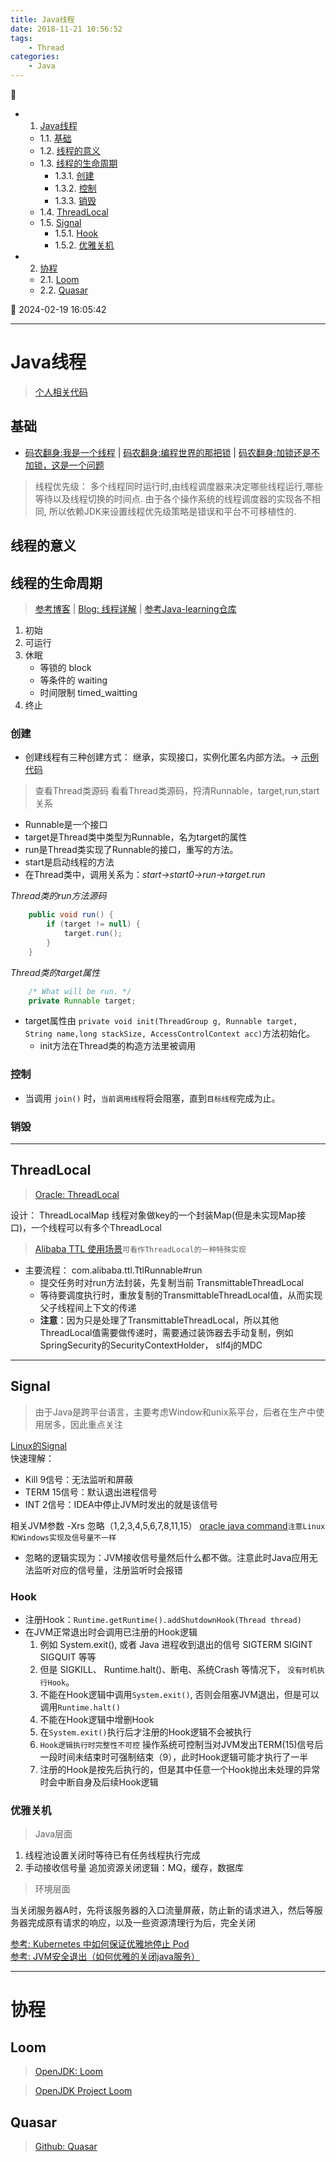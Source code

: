 ```yaml
---
title: Java线程
date: 2018-11-21 10:56:52
tags: 
    - Thread
categories: 
    - Java
---
```


💠

- 1. [Java线程](#java线程)
    - 1.1. [基础](#基础)
    - 1.2. [线程的意义](#线程的意义)
    - 1.3. [线程的生命周期](#线程的生命周期)
        - 1.3.1. [创建](#创建)
        - 1.3.2. [控制](#控制)
        - 1.3.3. [销毁](#销毁)
    - 1.4. [ThreadLocal](#threadlocal)
    - 1.5. [Signal](#signal)
        - 1.5.1. [Hook](#hook)
        - 1.5.2. [优雅关机](#优雅关机)
- 2. [协程](#协程)
    - 2.1. [Loom](#loom)
    - 2.2. [Quasar](#quasar)

💠 2024-02-19 16:05:42
****************************************
# Java线程
> [个人相关代码](https://github.com/Kuangcp/JavaBase/tree/thread/src/main/java/com/github/kuangcp)

## 基础
- [码农翻身:我是一个线程](https://mp.weixin.qq.com/s?__biz=MzAxOTc0NzExNg==&mid=416915373&idx=1&sn=f80a13b099237534a3ef777d511d831a&scene=21#wechat_redirect) | [码农翻身:编程世界的那把锁](https://mp.weixin.qq.com/s?__biz=MzAxOTc0NzExNg==&mid=2665513653&idx=1&sn=e30c18c0c1780fb3ef0cdb858ee5201e&chksm=80d67af6b7a1f3e059466302c2c04c14d097c1a5de01cf986df84d4677299542f12b974dfde3&scene=21#wechat_redirect) | [码农翻身:加锁还是不加锁，这是一个问题 ](https://mp.weixin.qq.com/s?__biz=MzAxOTc0NzExNg==&mid=2665513692&idx=1&sn=ef2416a4bb96d64db77e32d5b4c7967e&chksm=80d67a9fb7a1f3898e513cc1d9e96841610bb84aed2dc24cab2d403e74e317e3c447e45e7611&scene=21#wechat_redirect)

> 线程优先级： 多个线程同时运行时,由线程调度器来决定哪些线程运行,哪些等待以及线程切换的时间点. 由于各个操作系统的线程调度器的实现各不相同, 所以依赖JDK来设置线程优先级策略是错误和平台不可移植性的.

## 线程的意义
## 线程的生命周期
> [参考博客](https://segmentfault.com/a/1190000005006079) | [Blog: 线程详解](http://www.cnblogs.com/riskyer/p/3263032.html) | [参考Java-learning仓库](https://github.com/brianway/java-learning)

1. 初始
1. 可运行
1. 休眠
    - 等锁的 block
    - 等条件的 waiting
    - 时间限制 timed_waitting
1. 终止

### 创建
- 创建线程有三种创建方式： 继承，实现接口，实例化匿名内部方法。-> [示例代码](https://github.com/Kuangcp/JavaBase/blob/master/concurrency/src/main/java/thread/HowToCreateThread.java)

> 查看Thread类源码 看看Thread类源码，捋清Runnable，target,run,start关系
- Runnable是一个接口
- target是Thread类中类型为Runnable，名为target的属性
- run是Thread类实现了Runnable的接口，重写的方法。
- start是启动线程的方法
- 在Thread类中，调用关系为：_start->start0->run->target.run_

_Thread类的run方法源码_
```java
    public void run() {
        if (target != null) {
            target.run();
        }
    }
```
_Thread类的target属性_
```java
    /* What will be run. */
    private Runnable target;
```
- target属性由 `private void init(ThreadGroup g, Runnable target, String name,long stackSize, AccessControlContext acc)`方法初始化。
    - init方法在Thread类的构造方法里被调用

### 控制
- 当调用 `join()` 时，`当前调用线程`将会阻塞，直到`目标线程`完成为止。 

### 销毁

************************

## ThreadLocal
> [Oracle: ThreadLocal](https://docs.oracle.com/javase/8/docs/api/java/lang/ThreadLocal.html)  

设计： ThreadLocalMap 线程对象做key的一个封装Map(但是未实现Map接口)，一个线程可以有多个ThreadLocal

> [Alibaba TTL 使用场景](https://github.com/alibaba/transmittable-threalocal/issues/123)`可看作ThreadLocal的一种特殊实现`
- 主要流程： com.alibaba.ttl.TtlRunnable#run
    - 提交任务时对run方法封装，先复制当前 TransmittableThreadLocal
    - 等待要调度执行时，重放复制的TransmittableThreadLocal值，从而实现父子线程间上下文的传递
    - **注意**：因为只是处理了TransmittableThreadLocal，所以其他ThreadLocal值需要做传递时，需要通过装饰器去手动复制，例如SpringSecurity的SecurityContextHolder， slf4j的MDC

************************
## Signal
> 由于Java是跨平台语言，主要考虑Window和unix系平台，后者在生产中使用居多，因此重点关注

[Linux的Signal](/Linux/Base/LinuxPerformance.md#kill)   
快速理解：
- Kill 9信号：无法监听和屏蔽 
- TERM 15信号：默认退出进程信号
- INT 2信号：IDEA中停止JVM时发出的就是该信号

相关JVM参数 -Xrs 忽略（1,2,3,4,5,6,7,8,11,15） [oracle java command](https://docs.oracle.com/en/java/javase/17/docs/specs/man/java.html)`注意Linux和Windows实现及信号量不一样`
- 忽略的逻辑实现为：JVM接收信号量然后什么都不做。注意此时Java应用无法监听对应的信号量，注册监听时会报错

### Hook  
- 注册Hook：`Runtime.getRuntime().addShutdownHook(Thread thread)`
- 在JVM正常退出时会调用已注册的Hook逻辑
    1. 例如 System.exit(), 或者 Java 进程收到退出的信号 SIGTERM SIGINT SIGQUIT 等等
    1. 但是 SIGKILL、 Runtime.halt()、断电、系统Crash 等情况下， `没有时机执行Hook`。
    1. 不能在Hook逻辑中调用`System.exit()`, 否则会阻塞JVM退出，但是可以调用`Runtime.halt()`
    1. 不能在Hook逻辑中增删Hook
    1. 在`System.exit()`执行后才注册的Hook逻辑不会被执行
    1. `Hook逻辑执行时完整性不可控` 操作系统可控制当对JVM发出TERM(15)信号后一段时间未结束时可强制结束（9），此时Hook逻辑可能才执行了一半
    1. 注册的Hook是按先后执行的，但是其中任意一个Hook抛出未处理的异常时会中断自身及后续Hook逻辑

### 优雅关机
> Java层面
1. 线程池设置关闭时等待已有任务线程执行完成
1. 手动接收信号量 追加资源关闭逻辑：MQ，缓存，数据库

> 环境层面  

当关闭服务器A时，先将该服务器的入口流量屏蔽，防止新的请求进入，然后等服务器完成原有请求的响应，以及一些资源清理行为后，完全关闭

[参考: Kubernetes 中如何保证优雅地停止 Pod](https://cloud.tencent.com/developer/article/1409225)  
[参考: JVM安全退出（如何优雅的关闭java服务）](https://www.cnblogs.com/yuandluck/p/9517700.html)  

************************

# 协程
## Loom
> [OpenJDK: Loom](https://openjdk.java.net/projects/loom/)

> [OpenJDK Project Loom](https://www.baeldung.com/openjdk-project-loom)

## Quasar
> [Github: Quasar](https://github.com/puniverse/quasar)

